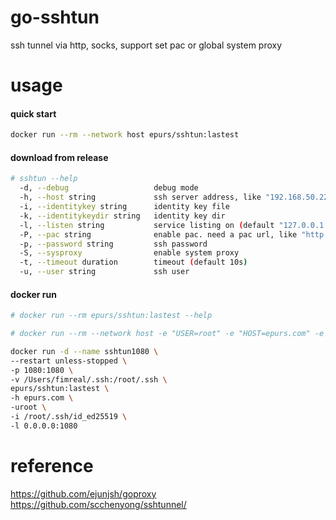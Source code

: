 # go-sshtun
ssh tunnel via http, socks, support set pac or global system proxy

# usage
#### quick start
```bash
docker run --rm --network host epurs/sshtun:lastest
```

#### download from release 

```bash
# sshtun --help
  -d, --debug                   debug mode
  -h, --host string             ssh server address, like "192.168.50.220:2222"
  -i, --identitykey string      identity key file
  -k, --identitykeydir string   identity key dir
  -l, --listen string           service listing on (default "127.0.0.1:1080")
  -P, --pac string              enable pac. need a pac url, like "http://www.example.com/my.pac", or use embedded rules(gfw, tiny)
  -p, --password string         ssh password
  -S, --sysproxy                enable system proxy
  -t, --timeout duration        timeout (default 10s)
  -u, --user string             ssh user
```

#### docker run

```bash
# docker run --rm epurs/sshtun:lastest --help

# docker run --rm --network host -e "USER=root" -e "HOST=epurs.com" -e "PASSWORD=123456" -e "LISTEN=0.0.0.0:1080" epurs/sshtun:lastest

docker run -d --name sshtun1080 \
--restart unless-stopped \
-p 1080:1080 \
-v /Users/fimreal/.ssh:/root/.ssh \
epurs/sshtun:lastest \
-h epurs.com \
-uroot \
-i /root/.ssh/id_ed25519 \
-l 0.0.0.0:1080
```

# reference

https://github.com/ejunjsh/goproxy
https://github.com/scchenyong/sshtunnel/
